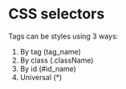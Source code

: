 # CSS selectors
Tags can be styles using 3 ways:
1. By tag (tag_name)
2. By class (.className)
3. By id (#id_name)
4. Universal (*)